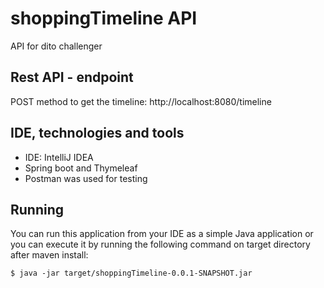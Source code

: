 # shoppingTimeline API
API for dito challenger

## Rest API - endpoint
  POST method to get the timeline: http://localhost:8080/timeline


## IDE, technologies and tools                  
  - IDE: IntelliJ IDEA
  - Spring boot and Thymeleaf
  - Postman was used for testing
  
## Running
  You can run this application from your IDE as a simple Java application or you can execute it by running the following command on target directory after maven install:
  
    $ java -jar target/shoppingTimeline-0.0.1-SNAPSHOT.jar
  
  


